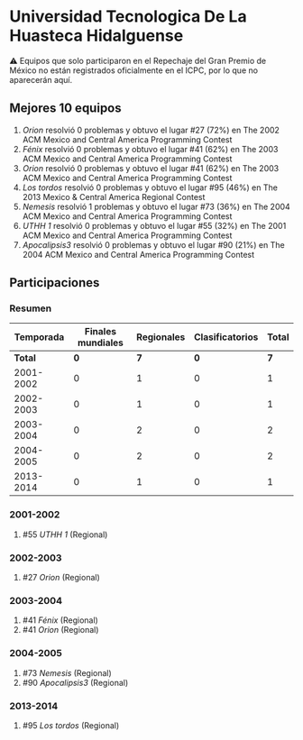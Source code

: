 # Universidad Tecnologica De La Huasteca Hidalguense

:warning: Equipos que solo participaron en el Repechaje del Gran Premio de México no están registrados oficialmente en el ICPC, por lo que no aparecerán aquí.

## Mejores 10 equipos

1. _Orion_ resolvió 0 problemas y obtuvo el lugar #27 (72%) en The 2002 ACM Mexico and Central America Programming Contest
1. _Fénix_ resolvió 0 problemas y obtuvo el lugar #41 (62%) en The 2003 ACM Mexico and Central America Programming Contest
1. _Orion_ resolvió 0 problemas y obtuvo el lugar #41 (62%) en The 2003 ACM Mexico and Central America Programming Contest
1. _Los tordos_ resolvió 0 problemas y obtuvo el lugar #95 (46%) en The 2013 Mexico & Central America Regional Contest
1. _Nemesis_ resolvió 1 problemas y obtuvo el lugar #73 (36%) en The 2004 ACM Mexico and Central America Programming Contest
1. _UTHH 1_ resolvió 0 problemas y obtuvo el lugar #55 (32%) en The 2001 ACM Mexico and Central America Programming Contest
1. _Apocalipsis3_ resolvió 0 problemas y obtuvo el lugar #90 (21%) en The 2004 ACM Mexico and Central America Programming Contest

## Participaciones

### Resumen

| Temporada | Finales mundiales | Regionales | Clasificatorios | Total |
| --- | --- | --- | --- | --- |
| **Total** | **0** | **7** | **0** | **7** |
| 2001-2002 | 0 | 1 | 0 | 1 |
| 2002-2003 | 0 | 1 | 0 | 1 |
| 2003-2004 | 0 | 2 | 0 | 2 |
| 2004-2005 | 0 | 2 | 0 | 2 |
| 2013-2014 | 0 | 1 | 0 | 1 |

### 2001-2002

1. #55 _UTHH 1_ (Regional)

### 2002-2003

1. #27 _Orion_ (Regional)

### 2003-2004

1. #41 _Fénix_ (Regional)
1. #41 _Orion_ (Regional)

### 2004-2005

1. #73 _Nemesis_ (Regional)
1. #90 _Apocalipsis3_ (Regional)

### 2013-2014

1. #95 _Los tordos_ (Regional)



